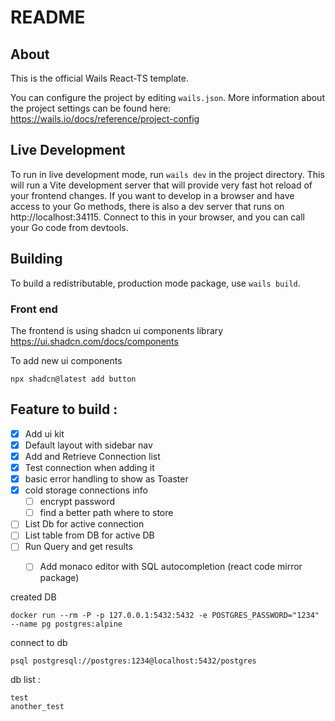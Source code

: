 # README

## About

This is the official Wails React-TS template.

You can configure the project by editing `wails.json`. More information about the project settings can be found
here: https://wails.io/docs/reference/project-config

## Live Development

To run in live development mode, run `wails dev` in the project directory. This will run a Vite development
server that will provide very fast hot reload of your frontend changes. If you want to develop in a browser
and have access to your Go methods, there is also a dev server that runs on http://localhost:34115. Connect
to this in your browser, and you can call your Go code from devtools.

## Building

To build a redistributable, production mode package, use `wails build`.

### Front end 

The frontend is using shadcn ui components library https://ui.shadcn.com/docs/components

To add new ui components 

```
npx shadcn@latest add button
```



## Feature to build : 

- [X] Add ui kit 
- [X] Default layout with sidebar nav
- [X] Add and Retrieve Connection list 
- [X] Test connection when adding it
- [X] basic error handling to show as Toaster
- [X] cold storage connections info
    - [ ] encrypt password 
    - [ ] find a better path where to store
- [ ] List Db for active connection 
- [ ] List table from DB for active DB
- [ ] Run Query and get results 
    - [ ] Add monaco editor with SQL autocompletion  (react code mirror package)




created DB 

```
docker run --rm -P -p 127.0.0.1:5432:5432 -e POSTGRES_PASSWORD="1234" --name pg postgres:alpine
```

connect to db 

```
psql postgresql://postgres:1234@localhost:5432/postgres
```

db list : 

```
test
another_test
```